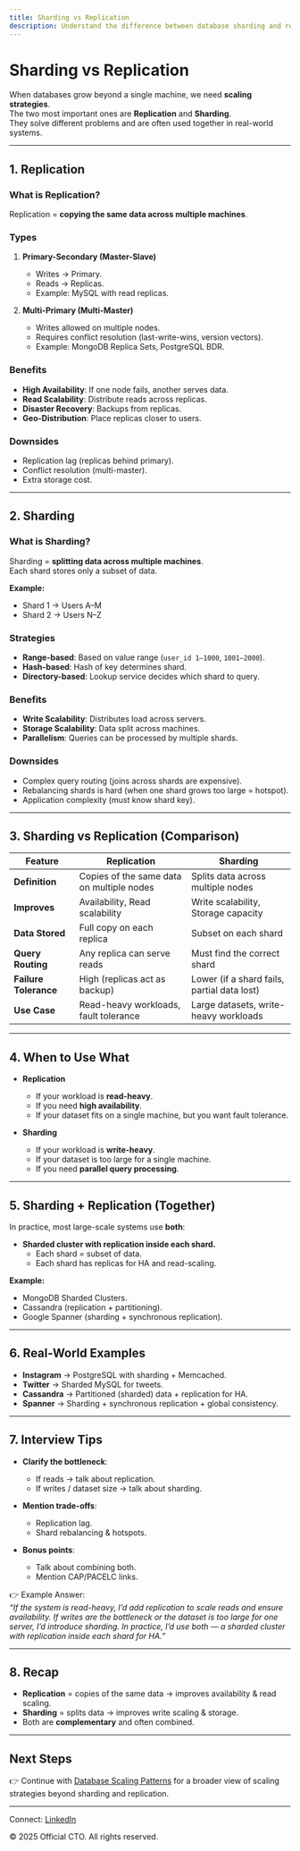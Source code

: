 ```yaml
---
title: Sharding vs Replication
description: Understand the difference between database sharding and replication, when to use them, their trade-offs, and how real-world systems combine both to achieve scalability and reliability.
---
```


# Sharding vs Replication

When databases grow beyond a single machine, we need **scaling strategies**.  
The two most important ones are **Replication** and **Sharding**.  
They solve different problems and are often used together in real-world systems.

---

## 1. Replication

### What is Replication?
Replication = **copying the same data across multiple machines**.  

### Types
1. **Primary-Secondary (Master-Slave)**  
   - Writes → Primary.  
   - Reads → Replicas.  
   - Example: MySQL with read replicas.  

2. **Multi-Primary (Multi-Master)**  
   - Writes allowed on multiple nodes.  
   - Requires conflict resolution (last-write-wins, version vectors).  
   - Example: MongoDB Replica Sets, PostgreSQL BDR.  

### Benefits
- **High Availability**: If one node fails, another serves data.  
- **Read Scalability**: Distribute reads across replicas.  
- **Disaster Recovery**: Backups from replicas.  
- **Geo-Distribution**: Place replicas closer to users.  

### Downsides
- Replication lag (replicas behind primary).  
- Conflict resolution (multi-master).  
- Extra storage cost.  

---

## 2. Sharding

### What is Sharding?
Sharding = **splitting data across multiple machines**.  
Each shard stores only a subset of data.

**Example:**  
- Shard 1 → Users A–M  
- Shard 2 → Users N–Z  

### Strategies
- **Range-based**: Based on value range (`user_id 1–1000`, `1001–2000`).  
- **Hash-based**: Hash of key determines shard.  
- **Directory-based**: Lookup service decides which shard to query.  

### Benefits
- **Write Scalability**: Distributes load across servers.  
- **Storage Scalability**: Data split across machines.  
- **Parallelism**: Queries can be processed by multiple shards.  

### Downsides
- Complex query routing (joins across shards are expensive).  
- Rebalancing shards is hard (when one shard grows too large = hotspot).  
- Application complexity (must know shard key).  

---

## 3. Sharding vs Replication (Comparison)

| Feature                  | Replication                                | Sharding                               |
|--------------------------|--------------------------------------------|----------------------------------------|
| **Definition**           | Copies of the same data on multiple nodes | Splits data across multiple nodes       |
| **Improves**             | Availability, Read scalability            | Write scalability, Storage capacity     |
| **Data Stored**          | Full copy on each replica                  | Subset on each shard                   |
| **Query Routing**        | Any replica can serve reads                | Must find the correct shard            |
| **Failure Tolerance**    | High (replicas act as backup)              | Lower (if a shard fails, partial data lost) |
| **Use Case**             | Read-heavy workloads, fault tolerance      | Large datasets, write-heavy workloads  |

---

## 4. When to Use What

- **Replication**  
  - If your workload is **read-heavy**.  
  - If you need **high availability**.  
  - If your dataset fits on a single machine, but you want fault tolerance.  

- **Sharding**  
  - If your workload is **write-heavy**.  
  - If your dataset is too large for a single machine.  
  - If you need **parallel query processing**.  

---

## 5. Sharding + Replication (Together)

In practice, most large-scale systems use **both**:  

- **Sharded cluster with replication inside each shard.**  
  - Each shard = subset of data.  
  - Each shard has replicas for HA and read-scaling.  

**Example:**  
- MongoDB Sharded Clusters.  
- Cassandra (replication + partitioning).  
- Google Spanner (sharding + synchronous replication).  

---

## 6. Real-World Examples

- **Instagram** → PostgreSQL with sharding + Memcached.  
- **Twitter** → Sharded MySQL for tweets.  
- **Cassandra** → Partitioned (sharded) data + replication for HA.  
- **Spanner** → Sharding + synchronous replication + global consistency.  

---

## 7. Interview Tips

- **Clarify the bottleneck**:  
  - If reads → talk about replication.  
  - If writes / dataset size → talk about sharding.  

- **Mention trade-offs**:  
  - Replication lag.  
  - Shard rebalancing & hotspots.  

- **Bonus points**:  
  - Talk about combining both.  
  - Mention CAP/PACELC links.  

👉 Example Answer:  
*“If the system is read-heavy, I’d add replication to scale reads and ensure availability. If writes are the bottleneck or the dataset is too large for one server, I’d introduce sharding. In practice, I’d use both — a sharded cluster with replication inside each shard for HA.”*

---

## 8. Recap

- **Replication** = copies of the same data → improves availability & read scaling.  
- **Sharding** = splits data → improves write scaling & storage.  
- Both are **complementary** and often combined.  

---

## Next Steps
👉 Continue with [Database Scaling Patterns](/sections/database/scaling-patterns.md) for a broader view of scaling strategies beyond sharding and replication.

---

<footer>
  <p>Connect: <a href="https://www.linkedin.com/in/ravi-shankar-a725b0225/">LinkedIn</a></p>
  <p>&copy; 2025 Official CTO. All rights reserved.</p>
</footer>
